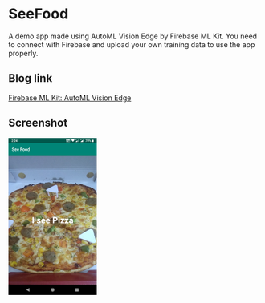 # SeeFood

A demo app made using AutoML Vision Edge by Firebase ML Kit. You need to connect with Firebase and upload your own training data to use the app properly.

## Blog link
[Firebase ML Kit: AutoML Vision Edge](https://proandroiddev.com/firebase-ml-kit-automl-vision-edge-62416d4575cc) 

## Screenshot

<img width="35%" src="screenshots/screenshot.png" />
